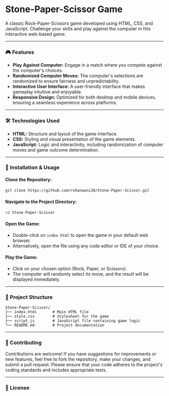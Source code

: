 # Stone-Paper-Scissor Game

A classic Rock-Paper-Scissors game developed using HTML, CSS, and JavaScript. Challenge your skills and play against the computer in this interactive web-based game.

---

### 🎮 Features

- **Play Against Computer:** Engage in a match where you compete against the computer's choices.  
- **Randomized Computer Moves:** The computer's selections are randomized to ensure fairness and unpredictability.  
- **Interactive User Interface:** A user-friendly interface that makes gameplay intuitive and enjoyable.  
- **Responsive Design:** Optimized for both desktop and mobile devices, ensuring a seamless experience across platforms.

---

### 🛠️ Technologies Used

- **HTML:** Structure and layout of the game interface.  
- **CSS:** Styling and visual presentation of the game elements.  
- **JavaScript:** Logic and interactivity, including randomization of computer moves and game outcome determination.

---

### 🚀 Installation & Usage

#### Clone the Repository:

```bash
git clone https://github.com/rohanwani10/Stone-Paper-Scissor.git
````

#### Navigate to the Project Directory:

```bash
cd Stone-Paper-Scissor
```

#### Open the Game:

* Double-click on `index.html` to open the game in your default web browser.
* Alternatively, open the file using any code editor or IDE of your choice.

#### Play the Game:

* Click on your chosen option (Rock, Paper, or Scissors).
* The computer will randomly select its move, and the result will be displayed immediately.

---

### 📁 Project Structure

```
Stone-Paper-Scissor/
├── index.html       # Main HTML file
├── style.css        # Stylesheet for the game
├── script.js        # JavaScript file containing game logic
└── README.md        # Project documentation
```

---

### 🤝 Contributing

Contributions are welcome! If you have suggestions for improvements or new features, feel free to fork the repository, make your changes, and submit a pull request. Please ensure that your code adheres to the project's coding standards and includes appropriate tests.

---

### 📝 License
